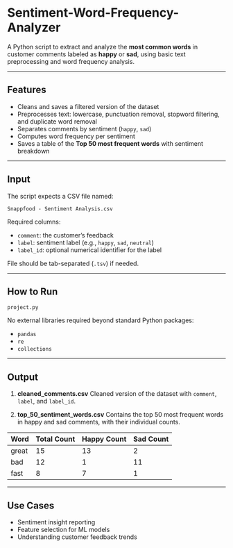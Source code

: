 # Sentiment-Word-Frequency-Analyzer

A Python script to extract and analyze the **most common words** in customer comments labeled as **happy** or **sad**, using basic text preprocessing and word frequency analysis.

---

## Features

- Cleans and saves a filtered version of the dataset
- Preprocesses text: lowercase, punctuation removal, stopword filtering, and duplicate word removal
- Separates comments by sentiment (`happy`, `sad`)
- Computes word frequency per sentiment
- Saves a table of the **Top 50 most frequent words** with sentiment breakdown

---

## Input

The script expects a CSV file named:

```
Snappfood - Sentiment Analysis.csv
````

Required columns:
- `comment`: the customer’s feedback
- `label`: sentiment label (e.g., `happy`, `sad`, `neutral`)
- `label_id`: optional numerical identifier for the label

File should be tab-separated (`.tsv`) if needed.

---

##  How to Run

```
project.py
````

No external libraries required beyond standard Python packages:

* `pandas`
* `re`
* `collections`

---

## Output

1. **cleaned\_comments.csv**
   Cleaned version of the dataset with `comment`, `label`, and `label_id`.

2. **top\_50\_sentiment\_words.csv**
   Contains the top 50 most frequent words in happy and sad comments, with their individual counts.

| Word  | Total Count | Happy Count | Sad Count |
| ----- | ----------- | ----------- | --------- |
| great | 15          | 13          | 2         |
| bad   | 12          | 1           | 11        |
| fast  | 8           | 7           | 1         |

---

## Use Cases

* Sentiment insight reporting
* Feature selection for ML models
* Understanding customer feedback trends

